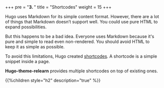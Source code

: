 +++
pre = "<b>3. </b>"
title = "Shortcodes"
weight = 15
+++

Hugo uses Markdown for its simple content format. However, there are a lot of things that Markdown doesn’t support well. You could use pure HTML to expand possibilities.

But this happens to be a bad idea. Everyone uses Markdown because it's pure and simple to read even non-rendered. You should avoid HTML to keep it as simple as possible.

To avoid this limitations, Hugo created [shortcodes](https://gohugo.io/extras/shortcodes/). A shortcode is a simple snippet inside a page.

**Hugo-theme-relearn** provides multiple shortcodes on top of existing ones.

{{%children style="h2" description="true" %}}

